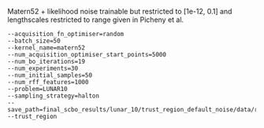 Matern52 + likelihood noise trainable but restricted to [1e-12, 0.1] and lengthscales
restricted to range given in Picheny et al. 

```
--acquisition_fn_optimiser=random
--batch_size=50
--kernel_name=matern52
--num_acquisition_optimiser_start_points=5000
--num_bo_iterations=19
--num_experiments=30
--num_initial_samples=50
--num_rff_features=1000
--problem=LUNAR10
--sampling_strategy=halton
--save_path=final_scbo_results/lunar_10/trust_region_default_noise/data/run_
--trust_region
```